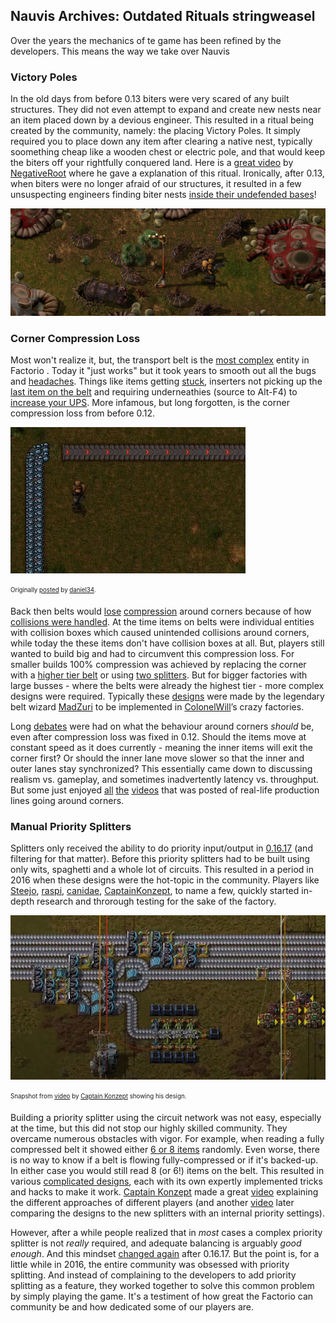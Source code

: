 ## Nauvis Archives: Outdated Rituals <author>stringweasel</author>

Over the years the mechanics of te game has been refined by the developers. This means the way we take over Nauvis

### Victory Poles

In the old days from before 0.13 biters were very scared of any built structures. They did not even attempt to expand and create new nests near an item placed down by a devious engineer. This resulted in a ritual being created by the community, namely: the placing Victory Poles. It simply required you to place down any item after clearing a native nest, typically soomething cheap like a wooden chest or electric pole, and that would keep the biters off your rightfully conquered land. Here is a [great video](https://youtu.be/WFEKQq3r7YY?t=265) by [NegativeRoot](https://www.youtube.com/negativeroot) where he gave a explanation of this ritual. Ironically, after 0.13, when biters were no longer afraid of our structures, it resulted in a few unsuspecting engineers finding biter nests [inside their undefended bases](https://forums.factorio.com/viewtopic.php?f=23&t=27249)!

![Engineer next to his Victory Pole](media/victory_pole.png "Engineer next to a Victory Pole")

### Corner Compression Loss

Most won't realize it, but, the transport belt is the [most complex](https://wiki.factorio.com/Transport_belts/Physics) entity in Factorio . Today it "just works" but it took years to smooth out all the bugs and [headaches](https://i.imgur.com/uvKgnYV.gifv). Things like items getting [stuck](https://forums.factorio.com/viewtopic.php?f=23&t=4114), inserters not picking up the [last item on the belt](https://youtu.be/VGtmC2gNczw?t=750) and requiring underneathies (source to Alt-F4) to [increase your UPS](https://forums.factorio.com/viewtopic.php?t=17782). More infamous, but long forgotten, is the corner compression loss from before 0.12.

![Compression Loss in 0.11](media/corner_compression_011.gif "Compression loss in 0.11")

<sub><sup>Originally [posted](https://forums.factorio.com/viewtopic.php?t=24964) by [daniel34](https://forums.factorio.com/memberlist.php?mode=viewprofile&u=5208).</sup></sub>

Back then belts would [lose](https://forums.factorio.com/viewtopic.php?f=66&t=1589&hilit=corner+compression) [compression](https://www.youtube.com/watch?v=_pTsp2Bs-HQ&feature=youtu.be&t=9m28s&ab_channel=spacesloth) around corners because of how [collisions were handled](https://factorio.com/blog/post/fff-82). At the time items on belts were individual entities with collision boxes which caused unintended collisions around corners, while today the these items don't have collision boxes at all. But, players still wanted to build big and had to circumvent this compression loss. For smaller builds 100% compression was achieved by replacing the corner with a [higher tier belt](https://forums.factorio.com/viewtopic.php?f=66&t=1589&hilit=corner+compression) or using [two splitters](https://youtu.be/_pTsp2Bs-HQ). But for bigger factories with large busses - where the belts were already the highest tier - more complex designs were required. Typically these [designs](https://forums.factorio.com/viewtopic.php?f=202&t=9071&hilit=corner+compression&start=20 ) were made by the legendary belt wizard [MadZuri](https://forums.factorio.com/memberlist.php?mode=viewprofile&u=5452) to be implemented in [ColonelWill](https://www.twitch.tv/colonelwill)’s crazy factories. 

Long [debates](https://forums.factorio.com/viewtopic.php?t=24964) were had on what the behaviour around corners *should* be, even after compression loss was fixed in 0.12. Should the items move at constant speed as it does currently - meaning the inner items will exit the corner first? Or should the inner lane move slower so that the inner and outer lanes stay synchronized? This essentially came down to discussing realism vs. gameplay, and sometimes inadvertently latency vs. throughput. But some just enjoyed [all](https://youtu.be/7CGNVI5DSjY?t=42) [the](https://www.youtube.com/watch?v=sh20T7bWlXQ&ab_channel=TrieuLeTan) [videos](https://www.youtube.com/watch?v=pUdZI3MLcWQ&ab_channel=JongePoerinkConveyors) that was posted of real-life production lines going around corners.

### Manual Priority Splitters

Splitters only received the ability to do priority input/output in [0.16.17](https://wiki.factorio.com/Splitter) (and filtering for that matter). Before this priority splitters had to be built using only wits, spaghetti and a whole lot of circuits. This resulted in a period in 2016 when these designs were the hot-topic in the community. Players like [Steejo](https://www.youtube.com/channel/UCeuyjX6ayprafiDlRxxrzNQ),  [raspi](https://forums.factorio.com/memberlist.php?mode=viewprofile&u=28709),  [canidae](https://mods.factorio.com/user/canidae), [CaptainKonzept](https://forums.factorio.com/memberlist.php?mode=viewprofile&u=41867), to name a few, quickly started in-depth research and throrough testing for the sake of the factory.


![Priority Splitter made by Captain Konzept](media/priority_split.png "Priority splitter made by Captain Konzept")

<sub><sup>Snapshot from [video](https://youtu.be/Ta6PnPC7MOI) by [Captain Konzept](https://youtu.be/HkR3pDTNUv8) showing his design.</sup></sub>

Building a priority splitter using the circuit network was not easy, especially at the time, but this did not stop our highly skilled community. They overcame numerous obstacles with vigor. For example, when reading a fully compressed belt it showed either [6 or 8 items](https://factorio.com/blog/post/fff-276) randomly. Even worse, there is no way to know if a belt is flowing fully-compressed or if it's backed-up. In either case you would still read 8 (or 6!) items on the belt. This resulted in various [complicated designs](https://forums.factorio.com/viewtopic.php?f=193&t=32793), each with its own expertly implemented tricks and hacks to make it work. [Captain Konzept](https://www.youtube.com/channel/UCrQKqtZ4Iu0tMnf8RG5l_yw) made a great [video](https://youtu.be/Ta6PnPC7MOI) explaining the different approaches of different players (and another [video](https://youtu.be/HkR3pDTNUv8) later comparing the designs to the new splitters with an internal priority settings).

However, after a while people realized that in *most* cases a complex priority splitter is not *really* required, and adequate balancing is arguably *good enough*. And this mindset [changed again](https://www.reddit.com/r/factorio/comments/9ug0w0/why_are_people_still_using_large_balancers/) after 0.16.17. But the point is, for a little while in 2016, the entire community was obsessed with priority splitting. And instead of complaining to the developers to add priority splitting as a feature, they worked together to solve this common problem by simply playing the game. It's a testiment of how great the Factorio can community be and how dedicated some of our players are. 


